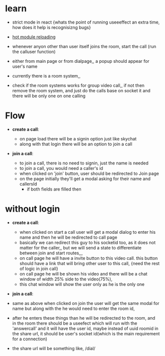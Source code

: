 # learn

- strict mode in react {whats the point of running useeeffect an extra time, how does it help is recognisizng bugs}
- [hot module reloading](https://webpack.js.org/concepts/hot-module-replacement/) 


- whenever anyon other than user itself joins the room, start the call (run the calluser function)
- either from main page or from dialpage,, a popup should appear for user's name

- currently there is a room system,,
- check if the room systems works for group video call,,
  if not then remove the room system,
  and just do the calls base on socket it and there will be only one on one calling

# Flow 
- **create a call**: 
  - on page load there will be a signin option just like skychat
  - along with that login there will be an option to join a call

- **join a call**: 
  - to join a call, there is no need to signin, just the name is needed
  - to join a call, you would need a caller's id 
  - when clicked on 'join' button, user should be redirected to Join page
  - on the page initially they'll get a modal asking  for their name and callersId 
    - if both fields are filled then 

# without login
- **create a call**: 
  - when clicked on start a call user will get a modal dialog to enter his name and then he will be redirected to call page
  - basically we can redirect this guy to his socketid too, as it does not matter for the caller,, but we will send  a state to differentiate between join and start routes,,,
  - on call page he will have a invite button to this video call. this button should have  a link that will bring other user to this call, {need the rest of logic in join call}
  - on call page he will be shown his video and there will be a chat window of width 25% side to the video(75%),
  - this chat window will show the user only as he is the only one

- **join a call**: 
 - same as above when clicked on join the user will get the same modal for name but along with the he would need to enter the room id,
 - after he enters these things than he will be redirected to the room, and in the room there should be a useefect which will run with the 'answercall' and  it will have the user id, maybe instead of uuid roomid in the share url, it should be user's socket id(which is the main requirement for a connection)
 - the share url will be something like, /dial/<socketid>
